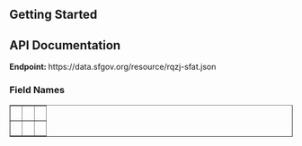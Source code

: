 <h2> Getting Started </h2>

<h2> API Documentation </h2>
<b>Endpoint: </b> https://data.sfgov.org/resource/rqzj-sfat.json
<h3>Field Names</h3>
<table style="width: 100%;" border="1">
<tbody>
<tr>
<td>&nbsp;</td>
<td>&nbsp;</td>
<td>&nbsp;</td>
</tr>
<tr>
<td>&nbsp;</td>
<td>&nbsp;</td>
<td>&nbsp;</td>
</tr>
</tbody>
</table>
